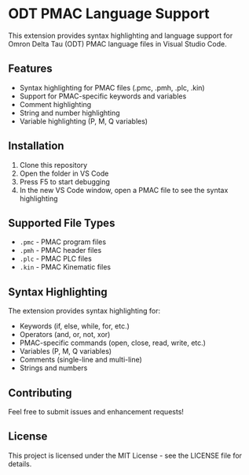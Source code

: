 # ODT PMAC Language Support

This extension provides syntax highlighting and language support for Omron Delta Tau (ODT) PMAC language files in Visual Studio Code.

## Features

- Syntax highlighting for PMAC files (.pmc, .pmh, .plc, .kin)
- Support for PMAC-specific keywords and variables
- Comment highlighting
- String and number highlighting
- Variable highlighting (P, M, Q variables)

## Installation

1. Clone this repository
2. Open the folder in VS Code
3. Press F5 to start debugging
4. In the new VS Code window, open a PMAC file to see the syntax highlighting

## Supported File Types

- `.pmc` - PMAC program files
- `.pmh` - PMAC header files
- `.plc` - PMAC PLC files
- `.kin` - PMAC Kinematic files

## Syntax Highlighting

The extension provides syntax highlighting for:

- Keywords (if, else, while, for, etc.)
- Operators (and, or, not, xor)
- PMAC-specific commands (open, close, read, write, etc.)
- Variables (P, M, Q variables)
- Comments (single-line and multi-line)
- Strings and numbers

## Contributing

Feel free to submit issues and enhancement requests!

## License

This project is licensed under the MIT License - see the LICENSE file for details. 